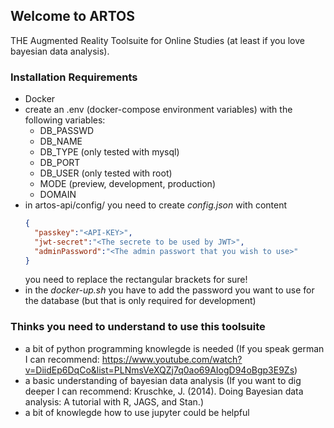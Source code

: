 ## Welcome to ARTOS
THE Augmented Reality Toolsuite for Online Studies (at least if you love bayesian data analysis).

### Installation Requirements
- Docker
- create an .env (docker-compose environment variables) with the following variables:
  - DB_PASSWD
  - DB_NAME
  - DB_TYPE (only tested with mysql)
  - DB_PORT
  - DB_USER (only tested with root)
  - MODE (preview, development, production)
  - DOMAIN
- in artos-api/config/ you need to create *config.json* with content 
  ```json
  {
    "passkey":"<API-KEY>",
    "jwt-secret":"<The secrete to be used by JWT>",
    "adminPassword":"<The admin passwort that you wish to use>"
  }
  ```
  you need to replace the rectangular brackets for sure!
- in the *docker-up.sh* you have to add the password you want to use for the database (but that is only required for development)

### Thinks you need to understand to use this toolsuite
- a bit of python programming knowlegde is needed (If you speak german I can recommend: https://www.youtube.com/watch?v=DiidEp6DqCo&list=PLNmsVeXQZj7q0ao69AIogD94oBgp3E9Zs)
- a basic understanding of bayesian data analysis (If you want to dig deeper I can recommend: Kruschke, J. (2014). Doing Bayesian data analysis: A tutorial with R, JAGS, and Stan.)
- a bit of knowlegde how to use jupyter could be helpful
